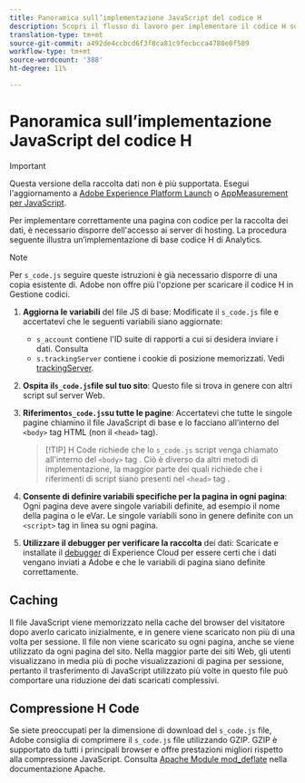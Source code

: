 ```yaml
---
title: Panoramica sull’implementazione JavaScript del codice H
description: Scopri il flusso di lavoro per implementare il codice H sul tuo sito.
translation-type: tm+mt
source-git-commit: a492de4ccbcd6f3f8ca81c9fecbcca4780e0f589
workflow-type: tm+mt
source-wordcount: '388'
ht-degree: 11%

---
```



# Panoramica sull’implementazione JavaScript del codice H

>[!IMPORTANT]
>
>Questa versione della raccolta dati non è più supportata. Esegui l&#39;aggiornamento a [Adobe Experience Platform Launch](../../launch/overview.md) o [AppMeasurement per JavaScript](../overview.md).

Per implementare correttamente una pagina con codice per la raccolta dei dati, è necessario disporre dell&#39;accesso ai server di hosting. La procedura seguente illustra un’implementazione di base  codice H di Analytics.

>[!NOTE]
>
>Per `s_code.js` seguire queste istruzioni è già necessario disporre di una copia esistente di.  Adobe non offre più l&#39;opzione per scaricare il codice H in Gestione codici.

1. **Aggiorna le variabili** del file JS di base: Modificate il `s_code.js` file e accertatevi che le seguenti variabili siano aggiornate:
   * `s_account` contiene l&#39;ID suite di rapporti a cui si desidera inviare i dati. Consulta
   * `s.trackingServer` contiene i cookie di posizione memorizzati. Vedi [trackingServer](../../vars/config-vars/trackingserver.md).
2. **Ospita il`s_code.js`file sul tuo sito**: Questo file si trova in genere con altri script sul server Web.
3. **Riferimento`s_code.js`su tutte le pagine**: Accertatevi che tutte le singole pagine chiamino il file JavaScript di base e lo facciano all’interno del `<body>` tag HTML (non il `<head>` tag).

   >[!TIP] H Code richiede che lo `s_code.js` script venga chiamato all&#39;interno del `<body>` tag . Ciò è diverso da altri metodi di implementazione, la maggior parte dei quali richiede che i riferimenti di script siano presenti nel `<head>` tag .
4. **Consente di definire variabili specifiche per la pagina in ogni pagina**: Ogni pagina deve avere singole variabili definite, ad esempio il nome della pagina o le eVar. Le singole variabili sono in genere definite con un `<script>` tag in linea su ogni pagina.
5. **Utilizzare il debugger per verificare la raccolta** dei dati: Scaricate e installate il [debugger](../../validate/debugger.md) di Experience Cloud per essere certi che i dati vengano inviati a  Adobe e che le variabili di pagina siano definite correttamente.

## Caching

Il file JavaScript viene memorizzato nella cache del browser del visitatore dopo averlo caricato inizialmente, e in genere viene scaricato non più di una volta per sessione. Il file non viene scaricato su ogni pagina, anche se viene utilizzato da ogni pagina del sito. Nella maggior parte dei siti Web, gli utenti visualizzano in media più di poche visualizzazioni di pagina per sessione, pertanto il trasferimento di JavaScript utilizzato più volte in questo file può comportare una riduzione dei dati scaricati complessivi.

## Compressione H Code

Se siete preoccupati per la dimensione di download del `s_code.js` file,  Adobe consiglia di comprimere il `s_code.js` file utilizzando GZIP. GZIP è supportato da tutti i principali browser e offre prestazioni migliori rispetto alla compressione JavaScript. Consulta [Apache Module mod_deflate](http://httpd.apache.org/docs/current/mod/mod_deflate.html) nella documentazione Apache.
